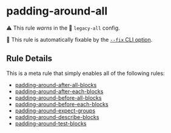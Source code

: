 # padding-around-all

⚠️ This rule _warns_ in the 💾 `legacy-all` config.

🔧 This rule is automatically fixable by the [`--fix` CLI option](https://eslint.org/docs/latest/user-guide/command-line-interface#--fix).

<!-- end auto-generated rule header -->

## Rule Details
This is a meta rule that simply enables all of the following rules:

- [padding-around-after-all-blocks](padding-around-after-all-blocks.md)
- [padding-around-after-each-blocks](padding-around-after-each-blocks.md)
- [padding-around-before-all-blocks](padding-around-before-all-blocks.md)
- [padding-around-before-each-blocks](padding-around-before-each-blocks.md)
- [padding-around-expect-groups](padding-around-expect-groups.md)
- [padding-around-describe-blocks](padding-around-describe-blocks.md)
- [padding-around-test-blocks](padding-around-test-blocks.md)